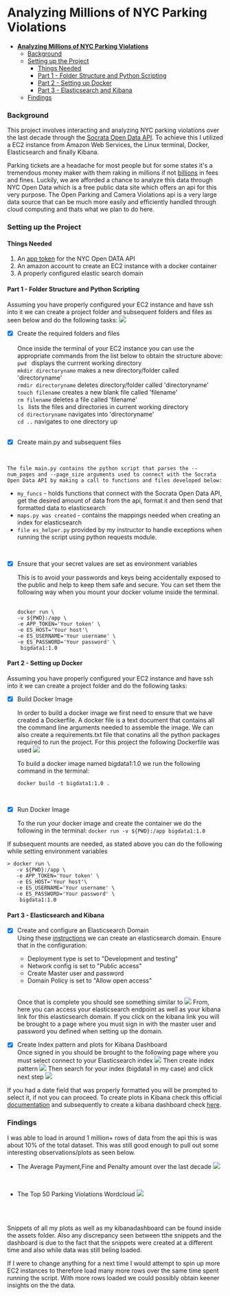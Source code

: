 # **Analyzing Millions of NYC Parking Violations**
- [**Analyzing Millions of NYC Parking Violations**](#analyzing-millions-of-nyc-parking-violations)
    - [Background](#background)
    - [Setting up the Project](#setting-up-the-project)
      - [Things Needed](#things-needed)
      - [Part 1 - Folder Structure and Python Scripting](#part-1---folder-structure-and-python-scripting)
      - [Part 2 - Setting up Docker](#part-2---setting-up-docker)
      - [Part 3 - Elasticsearch and Kibana](#part-3---elasticsearch-and-kibana)
    - [Findings](#findings)


 ### Background
 
 This project involves interacting and analyzing NYC parking violations over the last decade through the [Socrata Open Data API](https://dev.socrata.com/). To achieve this I utilized a EC2 instance from Amazon Web Services, the Linux terminal, Docker, Elasticsearch and finally Kibana.

 Parking tickets are a headache for most people but for some states it's a tremendous money maker with them raking in millions if not [billions](https://www.carrentals.com/blog/parking-tickets-cost-americans/) in fees and fines. Luckily, we are afforded a chance to analyze this data through NYC Open Data which is a free public data site which offers an api for this very purpose. The Open Parking and Camera Violations api is a very large data source that can be much more easily and efficiently handled through cloud computing and thats what we plan to do here.  


 ### Setting up the Project

 #### Things Needed 
1. An [app token](https://data.cityofnewyork.us/login) for the NYC Open DATA API
2. An amazon account to create an EC2 instance with a docker container
3. A properly configured elastic search domain 



#### Part 1 - Folder Structure and Python Scripting
Assuming you have properly configured your EC2 instance and have ssh into it we can create a project folder and subsequent folders and files as seen below and do the following tasks: 
![](2021-03-26-17-16-04.png) 


- [x] Create the required folders and files   
   <br />
  Once inside the terminal of your EC2 instance you can use the appropriate commands from the list below  to obtain the structure above: <br />
  ```pwd ``` displays the currrent working directory <br />
  ```mkdir directoryname``` makes a new directory/folder called 'directoryname'<br />
  ```rmdir directoryname``` deletes directory/folder called 'directoryname'<br />
  ```touch filename``` creates a new blank file called 'filename'<br />
  ```rm filename``` deletes a file called 'filename'<br />
  ```ls ``` lists the files and directories in current working directory<br />
  ```cd directoryname``` navigates into 'directoryname'<br />
  ```cd ..``` navigates to one directory up <br />
  <br />

- [x] Create main.py and subsequent files
 <br />

    The file main.py contains the python script that parses the --num_pages and --page_size arguments used to connect with the Socrata Open Data API by making a call to functions and files developed below:   
   - ```my_funcs``` - holds functions that connect with the Socrata Open Data API, get the desired amount of data from the api, format it and then send that formatted data to elasticsearch 
   -  ```maps.py was created``` - contains the mappings needed when creating an index for elasticsearch 
   -   ```file es_helper.py``` provided by my instructor to handle exceptions when running the script using python requests module.
   <br /> 


  
- [x] Ensure that your secret values are set as environment variables 
   <br />
  
  This is to avoid your passwords and keys being accidentally exposed to the public and help to keep them safe and secure. You can set them the following way when you mount your docker volume inside the terminal.  
  <br />
   ```
   docker run \
   -v ${PWD}:/app \
   -e APP_TOKEN='Your token' \
   -e ES_HOST='Your host'\
   -e ES_USERNAME='Your username' \
   -e ES_PASSWORD='Your password' \
    bigdata1:1.0
  ```
<div style="page-break-after: always"></div>

#### Part 2 - Setting up Docker
Assuming you have properly configured your EC2 instance and have ssh into it we can create a project folder and do the following tasks: 


- [x] Build Docker Image
  

  In order to build a docker image we first need to ensure that we have created a Dockerfile. A docker file is a text document that contains all the command line arguments needed to assemble the image. We can also create a requirements.txt file that conatins all the python packages required to run the project. For this project the following Dockerfile was used
  ![](https://github.com/OjeWilliams/Analyzing-Millions-of-NYC-Parking-Violations/blob/main/assets/2021-03-26-16-12-07.png)
 
   To build a docker image named bigdata1:1.0 we run the following command in the terminal: 
   
    ``` docker build -t bigdata1:1.0 . ```
   
   <br />

- [x] Run Docker Image  
   
    To the run your docker image and create the container we do the following in the terminal:
 ```docker run -v ${PWD}:/app bigdata1:1.0```

If subsequent mounts are needed, as stated above you can do the following while setting environment variables
```  
> docker run \
   -v ${PWD}:/app \
   -e APP_TOKEN='Your token' \
   -e ES_HOST='Your host'\
   -e ES_USERNAME='Your username' \
   -e ES_PASSWORD='Your password' \
    bigdata1:1.0
```

<div style="page-break-after: always"></div>


#### Part 3 - Elasticsearch and Kibana
- [x] Create and configure an Elasticsearch Domain <br />
  Using these [instructions](https://docs.aws.amazon.com/elasticsearch-service/latest/developerguide/es-createupdatedomains.html) we can create an elasticsearch domain. Ensure that in the configuration:

  - Deployment type is set to "Development and testing"
  - Network config is set to "Public access"
  - Create Master user and password 
  - Domain Policy is set to "Allow open access"
   <br />

   Once that is complete you should see something similar to 
![](https://github.com/OjeWilliams/Analyzing-Millions-of-NYC-Parking-Violations/blob/main/assets/2021-03-27-13-21-07.png) 
  From, here you can access your elasticsearch endpoint as well as your kibana link for this elasticsearch domain. If you  click on the kibana link you will be brought to a page where you must sign in with the master user and password you defined when setting up the domain.
  <br />

- [x] Create Index pattern and plots for Kibana Dashboard <br />
 Once signed in you should be brought to the following page where you must select connect to your Elasticsearch index
 ![](https://github.com/OjeWilliams/Analyzing-Millions-of-NYC-Parking-Violations/blob/main/assets/2021-03-27-13-38-06.png)
 Then create index pattern
 ![](https://github.com/OjeWilliams/Analyzing-Millions-of-NYC-Parking-Violations/blob/main/assets/2021-03-27-13-40-43.png)
 Then search for your index (bigdata1 in my case) and click next step
 ![](https://github.com/OjeWilliams/Analyzing-Millions-of-NYC-Parking-Violations/blob/main/assets/2021-03-27-13-42-24.png)

 If you had a date field that was properly formatted you will be prompted to select it, if not you can proceed. To create plots in Kibana check this official [documentation](https://www.elastic.co/guide/en/kibana/current/xpack-graph.html) and subsequently to create a kibana dashboard check [here](https://www.elastic.co/guide/en/kibana/current/dashboard.html).
 
<div style="page-break-after: always"></div>

  ### Findings
  I was able to load in around 1 million+ rows of data from the api this is was about 10% of the total dataset. This was still good enough to pull out some interesting observations/plots as seen below.
  - The Average Payment,Fine and Penalty amount over the last decade
  ![](https://github.com/OjeWilliams/Analyzing-Millions-of-NYC-Parking-Violations/blob/main/assets/2021-03-27-14-17-05.png)

<br />

  - The Top 50 Parking Violations Wordcloud
  ![](https://github.com/OjeWilliams/Analyzing-Millions-of-NYC-Parking-Violations/blob/main/assets/Word%20cloud%20of%20top%2050%20violation.png)
  <br />
  <br />  

   Snippets of all my plots as well as my kibanadashboard can be found inside the assets folder. Also any discrepancy seen between tthe snippets and the dashboard is due to the fact that the snippets were created at a different time and also while data was still beling loaded. 

   If I were to change anything for a next time I would attempt to spin up more EC2 instances to therefore load many more rows over the same time spent running the script. With more rows loaded we could possibly obtain keener insights on the the data. 

